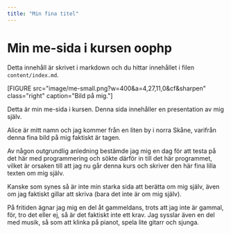 ```yaml
---
title: "Min fina titel"
---
```

Min me-sida i kursen oophp
=========================

Detta innehåll är skrivet i markdown och du hittar innehållet i filen `content/index.md`.

[FIGURE src="image/me-small.png?w=400&a=4,27,11,0&cf&sharpen" class="right" caption="Bild på mig."]

Detta är min me-sida i kursen. Denna sida innehåller en presentation av mig själv.
<!-- Underhåll denna sidan under hela kursen och uppdatera den efter hand och behov. -->

Alice är mitt namn och jag kommer från en liten by i norra Skåne, varifrån denna fina bild på mig faktiskt är tagen.

Av någon outgrundlig anledning bestämde jag mig en dag för att testa på det här med programmering och sökte därför in till det här programmet, vilket är orsaken till att jag nu går denna kurs och skriver den här fina lilla texten om mig själv.

Kanske som synes så är inte min starka sida att berätta om mig själv, även om jag faktiskt gillar att skriva (bara det inte är om mig själv).

På fritiden ägnar jag mig en del åt gammeldans, trots att jag inte är gammal, för, tro det eller ej, så är det faktiskt inte ett krav. Jag sysslar även en del med musik, så som att klinka på pianot, spela lite gitarr och sjunga.

<!-- Vill du läsa mer om vad jag jobbat med så kan du kika på min [Linkedin-profil](https://www.linkedin.com/in/pt90mr/). -->

